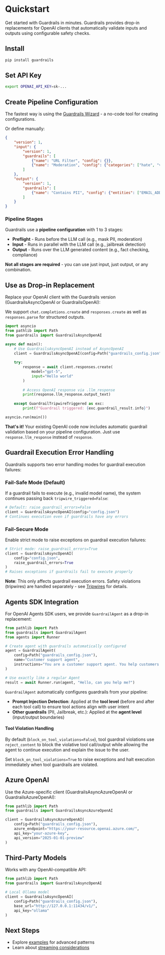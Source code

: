 # Quickstart

Get started with Guardrails in minutes. Guardrails provides drop-in replacements for OpenAI clients that automatically validate inputs and outputs using configurable safety checks.

## Install

```bash
pip install guardrails
```

## Set API Key

```bash
export OPENAI_API_KEY=sk-...
```

## Create Pipeline Configuration

The fastest way is using the [Guardrails Wizard](https://guardrails.openai.com/) - a no-code tool for creating configurations.

Or define manually:

```json
{
    "version": 1,
    "input": {
        "version": 1,
        "guardrails": [
            {"name": "URL Filter", "config": {}},
            {"name": "Moderation", "config": {"categories": ["hate", "violence"]}}
        ]
    },
    "output": {
        "version": 1,
        "guardrails": [
            {"name": "Contains PII", "config": {"entities": ["EMAIL_ADDRESS", "PHONE_NUMBER"]}}
        ]
    }
}
```

### Pipeline Stages

Guardrails use a **pipeline configuration** with 1 to 3 stages:

- **Preflight** - Runs before the LLM call (e.g., mask PII, moderation)
- **Input** - Runs in parallel with the LLM call (e.g., jailbreak detection)
- **Output** - Runs over the LLM generated content (e.g., fact checking, compliance)

**Not all stages are required** - you can use just input, just output, or any combination.

## Use as Drop-in Replacement

Replace your OpenAI client with the Guardrails version (GuardrailsAsyncOpenAI or GuardrailsOpenAI):

We support `chat.completions.create` and `responses.create` as well as `responses.parse` for structured outputs.

```python
import asyncio
from pathlib import Path
from guardrails import GuardrailsAsyncOpenAI

async def main():
    # Use GuardrailsAsyncOpenAI instead of AsyncOpenAI
    client = GuardrailsAsyncOpenAI(config=Path("guardrails_config.json"))
    
    try:
        response = await client.responses.create(
            model="gpt-5",
            input="Hello world"
        )
        
        # Access OpenAI response via .llm_response
        print(response.llm_response.output_text)
        
    except GuardrailTripwireTriggered as exc:
        print(f"Guardrail triggered: {exc.guardrail_result.info}")

asyncio.run(main())
```

**That's it!** Your existing OpenAI code now includes automatic guardrail validation based on your pipeline configuration. Just use `response.llm_response` instead of `response`.

## Guardrail Execution Error Handling

Guardrails supports two error handling modes for guardrail execution failures:

### Fail-Safe Mode (Default)
If a guardrail fails to execute (e.g., invalid model name), the system continues passing back `tripwire_triggered=False`:

```python
# Default: raise_guardrail_errors=False
client = GuardrailsAsyncOpenAI(config="config.json")
# Continues execution even if guardrails have any errors
```

### Fail-Secure Mode
Enable strict mode to raise exceptions on guardrail execution failures:

```python
# Strict mode: raise_guardrail_errors=True  
client = GuardrailsAsyncOpenAI(
    config="config.json",
    raise_guardrail_errors=True
)
# Raises exceptions if guardrails fail to execute properly
```

**Note**: This only affects guardrail execution errors. Safety violations (tripwires) are handled separately - see [Tripwires](./tripwires.md) for details.

## Agents SDK Integration

For OpenAI Agents SDK users, we provide `GuardrailAgent` as a drop-in replacement:

```python
from pathlib import Path
from guardrails import GuardrailAgent
from agents import Runner

# Create agent with guardrails automatically configured
agent = GuardrailAgent(
    config=Path("guardrails_config.json"),
    name="Customer support agent",
    instructions="You are a customer support agent. You help customers with their questions.",
)

# Use exactly like a regular Agent
result = await Runner.run(agent, "Hello, can you help me?")
```

`GuardrailAgent` automatically configures guardrails from your pipeline:

- **Prompt Injection Detection**: Applied at the **tool level** (before and after each tool call) to ensure tool actions align with user intent
- **Other guardrails** (PII, Jailbreak, etc.): Applied at the **agent level** (input/output boundaries)

#### Tool Violation Handling

By default (`block_on_tool_violations=False`), tool guardrail violations use `reject_content` to block the violative tool call/output while allowing the agent to continue execution and explain the issue to the user.

Set `block_on_tool_violations=True` to raise exceptions and halt execution immediately when tool guardrails are violated.

## Azure OpenAI

Use the Azure-specific client (GuardrailsAsyncAzureOpenAI or GuardrailsAzureOpenAI):

```python
from pathlib import Path
from guardrails import GuardrailsAsyncAzureOpenAI

client = GuardrailsAsyncAzureOpenAI(
    config=Path("guardrails_config.json"),
    azure_endpoint="https://your-resource.openai.azure.com/",
    api_key="your-azure-key",
    api_version="2025-01-01-preview"
)
```

## Third-Party Models

Works with any OpenAI-compatible API:

```python
from pathlib import Path
from guardrails import GuardrailsAsyncOpenAI

# Local Ollama model
client = GuardrailsAsyncOpenAI(
    config=Path("guardrails_config.json"),
    base_url="http://127.0.0.1:11434/v1/",
    api_key="ollama"
)
```

## Next Steps

- Explore [examples](./examples.md) for advanced patterns
- Learn about [streaming considerations](./streaming_output.md)
